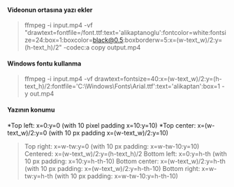 #### Videonun ortasına yazı ekler

> ffmpeg -i input.mp4 -vf "drawtext=fontfile=/font.ttf:text='alikaptanoglu':fontcolor=white:fontsize=24:box=1:boxcolor=black@0.5:boxborderw=5:x=(w-text_w)/2:y=(h-text_h)/2" -codec:a copy output.mp4

#### Windows fontu kullanma
>ffmpeg -i input.mp4 -vf drawtext=fontsize=40:x=(w-text_w)/2:y=(h-text_h)/2:fontfile='C\:\\Windows\\Fonts\\Arial.ttf':text='alikaptan':box=1 -y out.mp4

#### Yazının konumu
*Top left: x=0:y=0 (with 10 pixel padding x=10:y=10)
*Top center: x=(w-text_w)/2:y=0 (with 10 px padding x=(w-text_w)/2:y=10)
>Top right: x=w-tw:y=0 (with 10 px padding: x=w-tw-10:y=10)
>Centered: x=(w-text_w)/2:y=(h-text_h)/2
>Bottom left: x=0:y=h-th (with 10 px padding: x=10:y=h-th-10)
>Bottom center: x=(w-text_w)/2:y=h-th (with 10 px padding: x=(w-text_w)/2:y=h-th-10)
>Bottom right: x=w-tw:y=h-th (with 10 px padding: x=w-tw-10:y=h-th-10)
